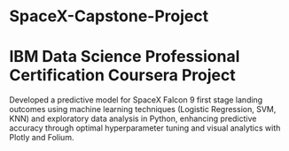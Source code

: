 # SpaceX-Capstone-Project


# IBM Data Science Professional Certification Coursera Project


Developed a predictive model for SpaceX Falcon 9 first stage landing outcomes using machine learning techniques (Logistic Regression, SVM, KNN) and exploratory data analysis in Python, enhancing predictive accuracy through optimal hyperparameter tuning and visual analytics with Plotly and Folium.


